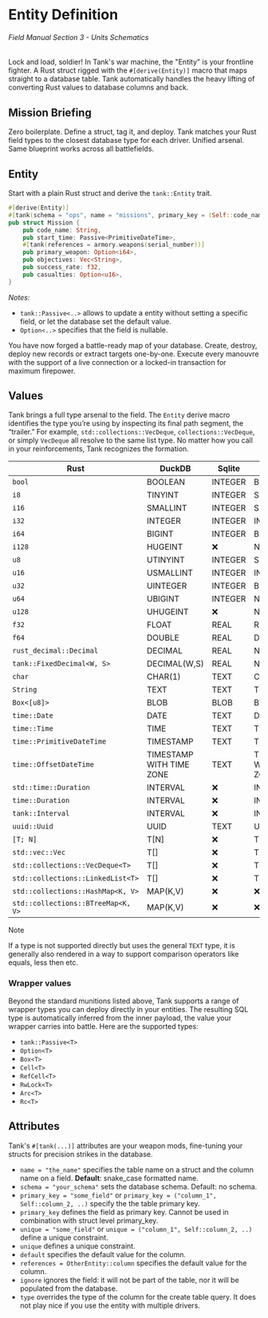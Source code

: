 # Entity Definition
###### *Field Manual Section 3* - Units Schematics
Lock and load, soldier! In Tank's war machine, the "Entity" is your frontline fighter. A Rust struct rigged with the `#[derive(Entity)]` macro that maps straight to a database table. Tank automatically handles the heavy lifting of converting Rust values to database columns and back.

## Mission Briefing
Zero boilerplate. Define a struct, tag it, and deploy. Tank matches your Rust field types to the closest database type for each driver. Unified arsenal. Same blueprint works across all battlefields.

## Entity
Start with a plain Rust struct and derive the `tank::Entity` trait.
```rust
#[derive(Entity)]
#[tank(schema = "ops", name = "missions", primary_key = (Self::code_name, Self::start_time))]
pub struct Mission {
    pub code_name: String,
    pub start_time: Passive<PrimitiveDateTime>,
    #[tank(references = armory.weapons(serial_number))]
    pub primary_weapon: Option<i64>,
    pub objectives: Vec<String>,
    pub success_rate: f32,
    pub casualties: Option<u16>,
}
```
*Notes:*
* `tank::Passive<..>` allows to update a entity without setting a specific field, or let the database set the default value.
* `Option<..>` specifies that the field is nullable.

You have now forged a battle-ready map of your database. Create, destroy,  deploy new records or extract targets one-by-one. Execute every manouvre with the support of a live connection or a locked-in transaction for maximum firepower.

## Values
Tank brings a full type arsenal to the field. The `Entity` derive macro identifies the type you’re using by inspecting its final path segment, the “trailer.” For example, `std::collections::VecDeque`, `collections::VecDeque`, or simply `VecDeque` all resolve to the same list type. No matter how you call in your reinforcements, Tank recognizes the formation.

| Rust                               | DuckDB                   | Sqlite  | Postgres                 |
| ---------------------------------- | ------------------------ | ------- | ------------------------ |
| `bool`                             | BOOLEAN                  | INTEGER | BOOLEAN                  |
| `i8`                               | TINYINT                  | INTEGER | SMALLINT                 |
| `i16`                              | SMALLINT                 | INTEGER | SMALLINT                 |
| `i32`                              | INTEGER                  | INTEGER | INTEGER                  |
| `i64`                              | BIGINT                   | INTEGER | BIGINT                   |
| `i128`                             | HUGEINT                  | :x:     | NUMERIC(38)              |
| `u8`                               | UTINYINT                 | INTEGER | SMALLINT                 |
| `u16`                              | USMALLINT                | INTEGER | INTEGER                  |
| `u32`                              | UINTEGER                 | INTEGER | BIGINT                   |
| `u64`                              | UBIGINT                  | INTEGER | NUMERIC(19)              |
| `u128`                             | UHUGEINT                 | :x:     | NUMERIC(38)              |
| `f32`                              | FLOAT                    | REAL    | REAL                     |
| `f64`                              | DOUBLE                   | REAL    | DOUBLE                   |
| `rust_decimal::Decimal`            | DECIMAL                  | REAL    | NUMERIC                  |
| `tank::FixedDecimal<W, S>`         | DECIMAL(W,S)             | REAL    | NUMERIC(W,S)             |
| `char`                             | CHAR(1)                  | TEXT    | CHARACTER(1)             |
| `String`                           | TEXT                     | TEXT    | TEXT                     |
| `Box<[u8]>`                        | BLOB                     | BLOB    | BYTEA                    |
| `time::Date`                       | DATE                     | TEXT    | DATE                     |
| `time::Time`                       | TIME                     | TEXT    | TIME                     |
| `time::PrimitiveDateTime`          | TIMESTAMP                | TEXT    | TIMESTAMP                |
| `time::OffsetDateTime`             | TIMESTAMP WITH TIME ZONE | TEXT    | TIMESTAMP WITH TIME ZONE |
| `std::time::Duration`              | INTERVAL                 | :x:     | INTERVAL                 |
| `time::Duration`                   | INTERVAL                 | :x:     | INTERVAL                 |
| `tank::Interval`                   | INTERVAL                 | :x:     | INTERVAL                 |
| `uuid::Uuid`                       | UUID                     | TEXT    | UUID                     |
| `[T; N]`                           | T[N]                     | :x:     | T[N]                     |
| `std::vec::Vec`                    | T[]                      | :x:     | T[]                      |
| `std::collections::VecDeque<T>`    | T[]                      | :x:     | T[]                      |
| `std::collections::LinkedList<T>`  | T[]                      | :x:     | T[]                      |
| `std::collections::HashMap<K, V>`  | MAP(K,V)                 | :x:     | :x:                      |
| `std::collections::BTreeMap<K, V>` | MAP(K,V)                 | :x:     | :x:                      |

> [!NOTE]
> If a type is not supported directly but uses the general `TEXT` type, it is generally also rendered in a way to support comparison operators like equals, less then etc.

### Wrapper values
Beyond the standard munitions listed above, Tank supports a range of wrapper types you can deploy directly in your entities. The resulting SQL type is automatically inferred from the inner payload, the value your wrapper carries into battle. Here are the supported types:
* `tank::Passive<T>`
* `Option<T>`
* `Box<T>`
* `Cell<T>`
* `RefCell<T>`
* `RwLock<T>`
* `Arc<T>`
* `Rc<T>`

## Attributes
Tank's `#[tank(...)]` attributes are your weapon mods, fine-tuning your structs for precision strikes in the database.
- <Badge type="tip" text="struct" /><Badge type="tip" text="field" /> `name = "the_name"` specifies the table name on a struct and the column name on a field. **Default**: snake_case formatted name.
- <Badge type="tip" text="struct" /> `schema = "your_schema"` sets the database schema. Default: no schema.
- <Badge type="tip" text="struct" /> `primary_key = "some_field"` or `primary_key = ("column_1", Self::column_2, ..)` specify the the table primary key.
- <Badge type="tip" text="field" /> `primary_key` defines the field as primary key. Cannot be used in combination with struct level primary_key.
- <Badge type="tip" text="struct" /> `unique = "some_field"` or `unique = ("column_1", Self::column_2, ..)` define a unique constraint.
- <Badge type="tip" text="field" /> `unique` defines a unique constraint.
- <Badge type="tip" text="field" /> `default` specifies the default value for the column.
- <Badge type="tip" text="field" /> `references = OtherEntity::column` specifies the default value for the column.
- <Badge type="tip" text="field" /> `ignore` ignores the field: it will not be part of the table, nor it will be populated from the database.
- <Badge type="tip" text="field" /> `type` overrides the type of the column for the create table query. It does not play nice if you use the entity with multiple drivers.
